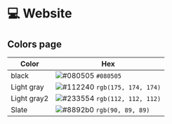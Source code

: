 # 💻 Website 
## Colors page

| Color          | Hex                                                                |
| -------------- | ------------------------------------------------------------------ |
| black          | ![#080505](https://via.placeholder.com/10/0a192f?text=+) `#080505` |
| Light gray     | ![#112240](https://via.placeholder.com/10/0a192f?text=+) `rgb(175, 174, 174)` |
| Light gray2    | ![#233554](https://via.placeholder.com/10/303C55?text=+) `rgb(112, 112, 112)` |
| Slate          | ![#8892b0](https://via.placeholder.com/10/8892b0?text=+) `rgb(90, 89, 89)` |

